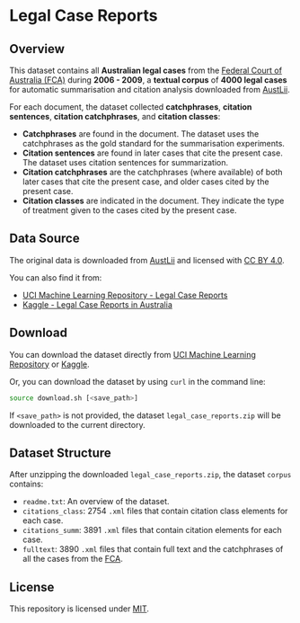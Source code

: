 # Legal Case Reports

## Overview
This dataset contains all **Australian legal cases** from the [Federal Court of Australia (FCA)](https://www.fedcourt.gov.au) during **2006 - 2009**, a **textual corpus** of **4000 legal cases** for automatic summarisation and citation analysis downloaded from [AustLii](https://www.austlii.edu.au/).

For each document, the dataset collected **catchphrases**, **citation sentences**, **citation catchphrases**, and **citation classes**:

- **Catchphrases** are found in the document. The dataset uses the catchphrases as the gold standard for the summarisation experiments.
- **Citation sentences** are found in later cases that cite the present case. The dataset uses citation sentences for summarization. 
- **Citation catchphrases** are the catchphrases (where available) of both later cases that cite the present case, and older cases cited by the present case.
- **Citation classes** are indicated in the document. They indicate the type of treatment given to the cases cited by the present case.

## Data Source
The original data is downloaded from [AustLii](https://www.austlii.edu.au/) and licensed with [CC BY 4.0](https://creativecommons.org/licenses/by/4.0/deed.en).

You can also find it from:

- [UCI Machine Learning Repository - Legal Case Reports](https://archive.ics.uci.edu/dataset/239/legal+case+reports)
- [Kaggle - Legal Case Reports in Australia](https://www.kaggle.com/datasets/thedevastator/legal-case-reports-in-australia-2006-2009?select=06_1041.xml)

## Download
You can download the dataset directly from [UCI Machine Learning Repository](https://archive.ics.uci.edu/ml/datasets/Legal+Case+Reports) or [Kaggle](https://www.kaggle.com/datasets/thedevastator/legal-case-reports-in-australia-2006-2009?select=06_1041.xml).

Or, you can download the dataset by using `curl` in the command line:
```sh
source download.sh [<save_path>]
```
If `<save_path>` is not provided, the dataset `legal_case_reports.zip` will be downloaded to the current directory.

## Dataset Structure
After unzipping the downloaded ``legal_case_reports.zip``, the dataset  `corpus` contains:
- `readme.txt`: An overview of the dataset.
- `citations_class`: 2754 `.xml` files that contain citation class elements for each case.
- `citations_summ`: 3891 `.xml` files that contain citation elements for each case.
- `fulltext`: 3890 `.xml` files that contain full text and the catchphrases of all the cases from the [FCA](https://www.fedcourt.gov.au).

## License

This repository is licensed under [MIT](https://opensource.org/license/mit).

